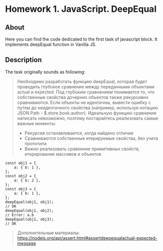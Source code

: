 # Homework 1. JavaScript. DeepEqual

## About

Here you can find the code dedicated to the first task of javascript block. It implements deepEqual function in Vanilla JS.

## Description
The task originally sounds as following:

> Необходимо разработать функцию deepEqual, которая будет проводить глубокое сравнение между переданными объектами actual и expected. Под глубоким сравнением понимается то, что собственные свойства дочерних объектов также рекурсивно сравниваются. Если объекты не идентичны, вывести ошибку с путем до неидентичного свойства (например, используя нотацию JSON Path - $.store.book.author). Идеальную функцию сравнения написать невозможно, поэтому постарайтесь реализовать самые важные моменты:
> * Рекурсия останавливается, когда найдено отличие
> * Сравниваются собственные итерируемые свойства, без учета прототипа
> * Важно реализовать сравнение примитивных свойств, итерирование массивов и объектов
```
const obj1 = {
    a: { b: 1 },
};
const obj2 = {
    a: { b: 2 },
};
const obj3 = {
    a: { b: 1 },
};
deepEqual(obj1, obj1);
// OK
deepEqual(obj1, obj2);
// Error: a.b
deepEqual(obj1, obj3);
// OK
```
> Дополнительные материалы: https://nodejs.org/api/assert.html#assertdeepequalactual-expected-message
